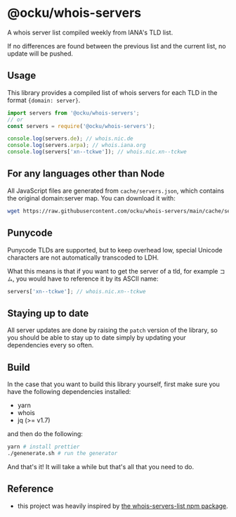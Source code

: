 # @ocku/whois-servers

A whois server list compiled weekly from IANA's TLD list.

If no differences are found between the previous list and the current list, no update will be pushed.

## Usage

This library provides a compiled list of whois servers for each TLD in the format `{domain: server}`.

```js
import servers from '@ocku/whois-servers';
// or
const servers = require('@ocku/whois-servers');
```

```js
console.log(servers.de); // whois.nic.de
console.log(servers.arpa); // whois.iana.org
console.log(servers['xn--tckwe']); // whois.nic.xn--tckwe
```

## For any languages other than Node

All JavaScript files are generated from `cache/servers.json`, which contains the original domain:server map. You can download it with:

```sh
wget https://raw.githubusercontent.com/ocku/whois-servers/main/cache/servers.json
```

## Punycode

Punycode TLDs are supported, but to keep overhead low, special Unicode characters are not automatically transcoded to LDH.

What this means is that if you want to get the server of a tld, for example `コム`, you would have to reference it by its ASCII name:

```js
servers['xn--tckwe']; // whois.nic.xn--tckwe
```

## Staying up to date

All server updates are done by raising the `patch` version of the library, so you should be able to stay up to date simply by updating your dependencies every so often.

## Build

In the case that you want to build this library yourself, first make sure you have the following dependencies installed:

+ yarn
+ whois
+ jq (>= v1.7)

and then do the following:

```sh
yarn # install prettier
./genenerate.sh # run the generator
```

And that's it! It will take a while but that's all that you need to do.

## Reference

- this project was heavily inspired by [the whois-servers-list npm package](https://github.com/WooMai/whois-servers).
